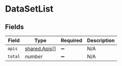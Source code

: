 # DataSetList


## Fields

| Field                                        | Type                                         | Required                                     | Description                                  |
| -------------------------------------------- | -------------------------------------------- | -------------------------------------------- | -------------------------------------------- |
| `apis`                                       | [shared.Apis](../../models/shared/apis.md)[] | :heavy_minus_sign:                           | N/A                                          |
| `total`                                      | *number*                                     | :heavy_minus_sign:                           | N/A                                          |